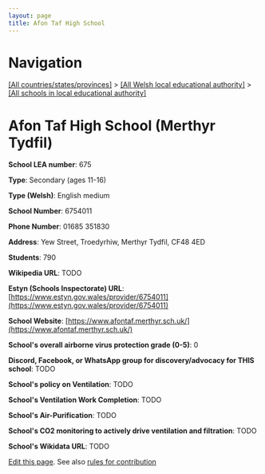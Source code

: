 ```yaml
---
layout: page
title: Afon Taf High School
---
```

# Navigation

[[All countries/states/provinces]](../../..) > [[All Welsh local educational authority]](../..) > [[All schools in local educational authority]](..)

# Afon Taf High School (Merthyr Tydfil)

**School LEA number**: 675

**Type**: Secondary (ages 11-16)

**Type (Welsh)**: English medium

**School Number**: 6754011

**Phone Number**: 01685 351830

**Address**: Yew Street, Troedyrhiw, Merthyr Tydfil, CF48 4ED

**Students**: 790

**Wikipedia URL**: TODO

**Estyn (Schools Inspectorate) URL**: [https://www.estyn.gov.wales/provider/6754011](https://www.estyn.gov.wales/provider/6754011)

**School Website**: [https://www.afontaf.merthyr.sch.uk/](https://www.afontaf.merthyr.sch.uk/)

**School's overall airborne virus protection grade (0-5)**: 0

**Discord, Facebook, or WhatsApp group for discovery/advocacy for THIS school**: TODO

**School's policy on Ventilation**: TODO

**School's Ventilation Work Completion**: TODO

**School's Air-Purification**: TODO

**School's CO2 monitoring to actively drive ventilation and filtration**: TODO

**School's Wikidata URL**: TODO




[Edit this page](https://github.com/VentilationProject/Wales/edit/prif/./Merthyr_Tydfil/Afon_Taf_High_School.md). See also [rules for contribution](../../../contribution-rules/)